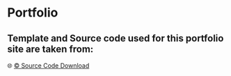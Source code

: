# Portfolio


## Template and Source code used for this portfolio site are taken from: 
:globe_with_meridians: <a href="https://bootstrapmade.com/free-html-bootstrap-template-my-resume/" target="_blank" rel="noopener noreferrer"> © Source Code Download </a>
